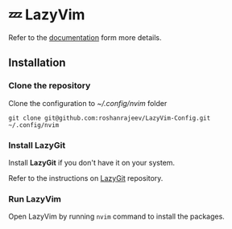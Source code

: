 # 💤 LazyVim

<!-- A starter template for [LazyVim](https://github.com/LazyVim/LazyVim). -->
Refer to the [documentation](https://lazyvim.github.io/) form more details.

## Installation

### Clone the repository
Clone the configuration to *~/.config/nvim* folder
```
git clone git@github.com:roshanrajeev/LazyVim-Config.git ~/.config/nvim
```

### Install LazyGit
Install **LazyGit** if you don't have it on your system.

Refer to the instructions on [LazyGit](https://github.com/jesseduffield/lazygit#binary-releases) repository.

### Run LazyVim
Open LazyVim by running `nvim` command to install the packages.
